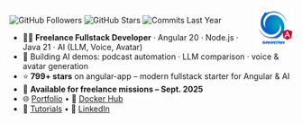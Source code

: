 <img src="./ui/ganatan-about-github.png" align="right" width="70" height="70" alt="logo ganatan">

![GitHub Followers](https://img.shields.io/badge/Followers-437-blue?style=flat-square&logo=github)
![GitHub Stars](https://img.shields.io/badge/★%20Stars-1.5k-blue?style=flat-square&logo=github)
![Commits Last Year](https://img.shields.io/badge/Commits-1547-blue?style=flat-square&logo=git)

- 👨‍💻 **Freelance Fullstack Developer** · Angular 20 · Node.js · Java 21 · AI (LLM, Voice, Avatar)  
- 🧠 Building AI demos: podcast automation · LLM comparison · voice & avatar generation  
- ⭐ **799+ stars** on angular-app – modern fullstack starter for Angular & AI  
- 📅 **Available for freelance missions – Sept. 2025**
- 🌐 [Portfolio](https://www.ganatan.com) • 🐳 [Docker Hub](https://hub.docker.com/u/ganatan)  
- 📘 [Tutorials](https://www.ganatan.com/tutorials) • 💼 [LinkedIn](https://www.linkedin.com/in/dannyganatan)
